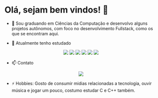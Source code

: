 # Olá, sejam bem vindos! 👋

- 💬 Sou graduando em Ciências da Computação e desenvolvo alguns projetos autônomos, com foco no desenvolvimento Fullstack, como os que se encontram aqui.

- 🌱 Atualmente tenho estudado <br>
<p align="center">
  <img src="https://img.shields.io/static/v1?label=&message=SASS&color=f0a5ca&style=for-the-badge&logo=sass"/>
  <img src="https://img.shields.io/static/v1?label=&message=CSS3&color=1572B6&style=for-the-badge&logo=css3"/>
  <img src="https://img.shields.io/static/v1?label=&message=HTML5&color=E34F26&logoColor=white&style=for-the-badge&logo=html5"/>
  <img src="https://img.shields.io/static/v1?label=&message=JavaScript&color=0d0c0c&style=for-the-badge&logo=JavaScript"/>
  <img src="https://img.shields.io/static/v1?label=&message=PHP&color=9c9fc9&style=for-the-badge&logo=php"/>
  <img src="https://img.shields.io/static/v1?label=&message=MySQL&color=4479A1&logoColor=white&style=for-the-badge&logo=mysql"/>
</p>

- 📫 Contato 
<p align="center">
  <a href="https://www.linkedin.com/in/victorqueiroga/"><img src="https://img.shields.io/static/v1?label=&message=LinkedIn&color=0A66C2&style=for-the-badge&logo=LinkedIn"/></a>
</p>

- ⚡ Hobbies: Gosto de consumir midias relacionadas a tecnologia, ouvir música e jogar um pouco, costumo estudar C e C++ também. 

